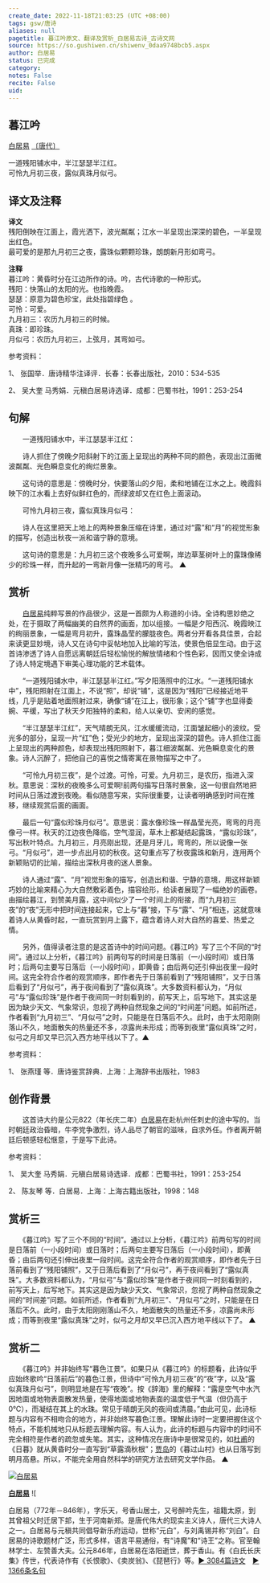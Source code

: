 ```yaml
---
create_date: 2022-11-18T21:03:25 (UTC +08:00)
tags: gsw/唐诗
aliases: null
pagetitle: 暮江吟原文、翻译及赏析_白居易古诗_古诗文网
source: https://so.gushiwen.cn/shiwenv_0daa9748bcb5.aspx
author: 白居易
status: 已完成
category: 
notes: False
recite: False
uid: 
---
```



## 暮江吟

[白居易](https://so.gushiwen.cn/authorv_85097dd0c645.aspx) [〔唐代〕](https://so.gushiwen.cn/shiwens/default.aspx?cstr=%e5%94%90%e4%bb%a3)

一道残阳铺水中，半江瑟瑟半江红。  
可怜九月初三夜，露似真珠月似弓。

## 译文及注释



**译文**  
残阳倒映在江面上，霞光洒下，波光粼粼；江水一半呈现出深深的碧色，一半呈现出红色。  
最可爱的是那九月初三之夜，露珠似颗颗珍珠，朗朗新月形如弯弓。

**注释**  
暮江吟：黄昏时分在江边所作的诗。吟，古代诗歌的一种形式。  
残阳：快落山的太阳的光。也指晚霞。  
瑟瑟：原意为碧色珍宝，此处指碧绿色 。  
可怜：可爱。  
九月初三：农历九月初三的时候。  
真珠：即珍珠。  
月似弓：农历九月初三，上弦月，其弯如弓。

参考资料：

1、 张国举．唐诗精华注译评．长春：长春出版社，2010：534-535

2、 吴大奎 马秀娟．元稹白居易诗选译．成都：巴蜀书社，1991：253-254

## 句解



　　一道残阳铺水中，半江瑟瑟半江红：

　　诗人抓住了傍晚夕阳斜射下的江面上呈现出的两种不同的颜色，表现出江面微波粼粼、光色瞬息变化的绚烂景象。

　　这句诗的意思是：傍晚时分，快要落山的夕阳，柔和地铺在江水之上。晚霞斜映下的江水看上去好似鲜红色的，而绿波却又在红色上面滚动。

　　可怜九月初三夜，露似真珠月似弓：

　　诗人在这里把天上地上的两种景象压缩在诗里，通过对“露”和“月”的视觉形象的描写，创造出秋夜一派和谐宁静的意境。

　　这句诗的意思是：九月初三这个夜晚多么可爱啊，岸边草茎树叶上的露珠像稀少的珍珠一样，而升起的一弯新月像一张精巧的弯弓。 ▲



## 赏析



　　[白居易](https://so.gushiwen.cn/authorv_85097dd0c645.aspx)纯粹写景的作品很少，这是一首颇为人称道的小诗。全诗构思妙绝之处，在于摄取了两幅幽美的自然界的画面，加以组接。一幅是夕阳西沉、晚霞映江的绚丽景象，一幅是弯月初升，露珠晶莹的朦胧夜色。两者分开看各具佳景，合起来读更显妙境，诗人又在诗句中妥帖地加入比喻的写法，使景色倍显生动。由于这首诗渗透了诗人自愿远离朝廷后轻松愉悦的解放情绪和个性色彩，因而又使全诗成了诗人特定境遇下审美心理功能的艺术载体。

　　“一道残阳铺水中，半江瑟瑟半江红。”写夕阳落照中的江水。“一道残阳铺水中”，残阳照射在江面上，不说“照”，却说“铺”，这是因为“残阳”已经接近地平线，几乎是贴着地面照射过来，确像“铺”在江上，很形象；这个“铺”字也显得委婉、平缓，写出了秋天夕阳独特的柔和，给人以亲切、安闲的感觉。

　　“半江瑟瑟半江红”，天气晴朗无风，江水缓缓流动，江面皱起细小的波纹。受光多的部分，呈现一片“红”色；受光少的地方，呈现出深深的碧色。诗人抓住江面上呈现出的两种颜色，却表现出残阳照射下，暮江细波粼粼、光色瞬息变化的景象。诗人沉醉了，把他自己的喜悦之情寄寓在景物描写之中了。

　　“可怜九月初三夜”，是个过渡。可怜，可爱。九月初三，是农历，指进入深秋。意思说：深秋的夜晚多么可爱啊!前两句描写日落时景象，这一句很自然地把时间从日落过渡到夜晚。看似随意写来，实际很重要，让读者明确感到时间在推移，继续观赏后面的画面。

　　最后一句“露似珍珠月似弓”。意思说：露水像珍珠一样晶莹光亮，弯弯的月亮像弓一样。秋天的江边夜色降临，空气湿润，草木上都凝结起露珠，“露似珍珠”，写出秋叶特点。九月初三，月亮刚出现，还是月牙儿，弯弯的，所以说像一张弓。“月似弓”，进一步点出月初的秋夜。这句重点写了秋夜露珠和新月，连用两个新颖贴切的比喻，描绘出深秋月夜的迷人景象。

　　诗人通过“露”、“月”视觉形象的描写，创造出和谐、宁静的意境，用这样新颖巧妙的比喻来精心为大自然敷彩着色，描容绘形，给读者展现了一幅绝妙的画卷。由描绘暮江，到赞美月露，这中间似少了一个时间上的衔接，而“九月初三夜”的“夜”无形中把时间连接起来，它上与“暮”接，下与“露”、“月”相连，这就意味着诗人从黄昏时起，一直玩赏到月上露下，蕴含着诗人对大自然的喜爱、热爱之情。

　　另外，值得读者注意的是这首诗中的时间问题。《暮江吟》写了三个不同的“时间”。通过以上分析，《暮江吟》前两句写的时间是日落前（一小段时间）或日落时；后两句主要写日落后（一小段时间），即黄昏；由后两句还引伸出夜里一段时间。这完全符合作者的观赏顺序，即作者先于日落前看到了“残阳铺照”，又于日落后看到了“月似弓”，再于夜间看到了“露似真珠”。大多数资料都认为，“月似弓”与“露似珍珠”是作者于夜间同一时刻看到的，前写天上，后写地下。其实这是因为缺少天文、气象常识，忽视了两种自然现象之间的“时间差”问题。如前所述，作者看到“九月初三”、“月似弓”之时，只能是在日落后不久。此时，由于太阳刚刚落山不久，地面散失的热量还不多，凉露尚未形成；而等到夜里“露似真珠”之时，似弓之月却又早已沉入西方地平线以下了。▲

参考资料：

1、 张燕瑾 等．唐诗鉴赏辞典．上海：上海辞书出版社，1983

## 创作背景



　　这首诗大约是公元822（年长庆二年）[白居易](https://so.gushiwen.cn/authorv_85097dd0c645.aspx)在赴杭州任刺史的途中写的。当时朝廷政治昏暗，牛李党争激烈，诗人品尽了朝官的滋味，自求外任。作者离开朝廷后顿感轻松惬意，于是写下此诗。

参考资料：

1、 吴大奎 马秀娟．元稹白居易诗选译．成都：巴蜀书社，1991：253-254

2、 陈友琴 等．白居易．上海：上海古籍出版社，1998：148

## 赏析三



　　《暮江吟》写了三个不同的“时间”。通过以上分析，《暮江吟》前两句写的时间是日落前（一小段时间）或日落时；后两句主要写日落后（一小段时间），即黄昏；由后两句还引伸出夜里一段时间。这完全符合作者的观赏顺序，即作者先于日落前看到了“残阳铺照”，又于日落后看到了“月似弓”，再于夜间看到了“露似真珠”。大多数资料都认为，“月似弓”与“露似珍珠”是作者于夜间同一时刻看到的，前写天上，后写地下。其实这是因为缺少天文、气象常识，忽视了两种自然现象之间的“时间差”问题。如前所述，作者看到“九月初三”、“月似弓”之时，只能是在日落后不久。此时，由于太阳刚刚落山不久，地面散失的热量还不多，凉露尚未形成；而等到夜里“露似真珠”之时，似弓之月却又早已沉入西方地平线以下了。 ▲


## 赏析二



　　《暮江吟》并非始终写“暮色江景”。如果只从《暮江吟》的标题看，此诗似乎应始终歌吟“日落前后”的暮色江景，但诗中“可怜九月初三夜”的“夜”字，以及“露似真珠月似弓”，则明显地是在写“夜晚”。按《辞海》里的解释：“露是空气中水汽因地面或地物表面散发热量，使得地面或地物表面的温度低于气温（但仍高于0℃），而凝结在其上的水珠。常见于晴朗无风的夜间或清晨。”由此可见，此诗标题与内容有不相吻合的地方，并非始终写暮色江景。理解此诗时一定要把握住这个特点，不能机械地只从标题去理解内容。有人认为，此诗的标题与内容中的时间不完全相符是作者的疏忽或失笔。其实，这种情况在唐诗中是很常见的，如[杜甫](https://so.gushiwen.cn/authorv_515ea88d1858.aspx)的《日暮》就从黄昏时分一直写到“草露滴秋根”；[贾岛](https://so.gushiwen.cn/authorv_568070f3fde8.aspx)的《暮过山村》也从日落写到明月高悬。所以，不能完全用自然科学的研究方法去研究文学作品。 ▲

[![白居易](https://song.gushiwen.cn/authorImg/baijuyi.jpg)](https://so.gushiwen.cn/authorv_85097dd0c645.aspx)

[**白居易**](https://so.gushiwen.cn/authorv_85097dd0c645.aspx) ![

白居易（772年－846年），字乐天，号香山居士，又号醉吟先生，祖籍太原，到其曾祖父时迁居下邽，生于河南新郑。是唐代伟大的现实主义诗人，唐代三大诗人之一。白居易与元稹共同倡导新乐府运动，世称“元白”，与刘禹锡并称“刘白”。白居易的诗歌题材广泛，形式多样，语言平易通俗，有“诗魔”和“诗王”之称。官至翰林学士、左赞善大夫。公元846年，白居易在洛阳逝世，葬于香山。有《白氏长庆集》传世，代表诗作有《长恨歌》、《卖炭翁》、《琵琶行》等。[► 3084篇诗文](https://so.gushiwen.cn/shiwens/default.aspx?astr=%e7%99%bd%e5%b1%85%e6%98%93)　[► 1366条名句](https://so.gushiwen.cn/mingjus/default.aspx?astr=%e7%99%bd%e5%b1%85%e6%98%93)

